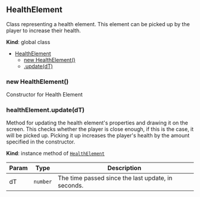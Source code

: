 <a name="HealthElement"></a>

## HealthElement
Class representing a health element.
This element can be picked up by the player to increase their health.

**Kind**: global class  

* [HealthElement](#HealthElement)
    * [new HealthElement()](#new_HealthElement_new)
    * [.update(dT)](#HealthElement+update)

<a name="new_HealthElement_new"></a>

### new HealthElement()
Constructor for Health Element

<a name="HealthElement+update"></a>

### healthElement.update(dT)
Method for updating the health element's properties and drawing it on the screen.
This checks whether the player is close enough, if this is the case, it will be picked up.
Picking it up increases the player's health by the amount specified in the constructor.

**Kind**: instance method of [<code>HealthElement</code>](#HealthElement)  

| Param | Type | Description |
| --- | --- | --- |
| dT | <code>number</code> | The time passed since the last update, in seconds. |

